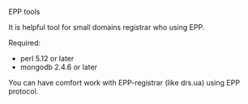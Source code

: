 EPP tools

It is helpful tool for small domains registrar who using EPP.

Required:
- perl 5.12 or later
- mongodb 2.4.6 or later

You can have comfort work with EPP-registrar (like drs.ua) using EPP protocol.
